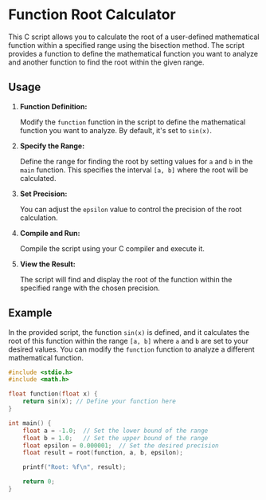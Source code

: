# Function Root Calculator

This C script allows you to calculate the root of a user-defined mathematical function within a specified range using the bisection method. The script provides a function to define the mathematical function you want to analyze and another function to find the root within the given range.

## Usage

1. **Function Definition:**

    Modify the `function` function in the script to define the mathematical function you want to analyze. By default, it's set to `sin(x)`.

2. **Specify the Range:**

    Define the range for finding the root by setting values for `a` and `b` in the `main` function. This specifies the interval `[a, b]` where the root will be calculated.

3. **Set Precision:**

    You can adjust the `epsilon` value to control the precision of the root calculation.

4. **Compile and Run:**

    Compile the script using your C compiler and execute it.

5. **View the Result:**

    The script will find and display the root of the function within the specified range with the chosen precision.

## Example

In the provided script, the function `sin(x)` is defined, and it calculates the root of this function within the range `[a, b]` where `a` and `b` are set to your desired values. You can modify the `function` function to analyze a different mathematical function.

```c
#include <stdio.h>
#include <math.h>

float function(float x) {
    return sin(x); // Define your function here
}

int main() {
    float a = -1.0;  // Set the lower bound of the range
    float b = 1.0;   // Set the upper bound of the range
    float epsilon = 0.000001;  // Set the desired precision
    float result = root(function, a, b, epsilon);

    printf("Root: %f\n", result);

    return 0;
}
